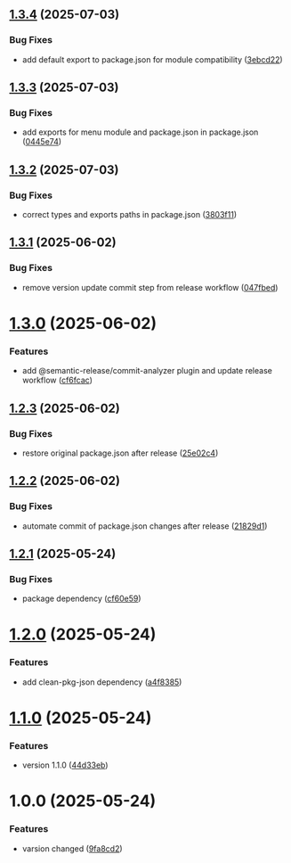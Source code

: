 ## [1.3.4](https://github.com/blorisl/modular-cli-menu/compare/v1.3.3...v1.3.4) (2025-07-03)


### Bug Fixes

* add default export to package.json for module compatibility ([3ebcd22](https://github.com/blorisl/modular-cli-menu/commit/3ebcd228a281aebd0b91bb4fdbbb74c5ae509d7a))

## [1.3.3](https://github.com/blorisl/modular-cli-menu/compare/v1.3.2...v1.3.3) (2025-07-03)


### Bug Fixes

* add exports for menu module and package.json in package.json ([0445e74](https://github.com/blorisl/modular-cli-menu/commit/0445e74bb2c59735ca5169dac831d0e418242703))

## [1.3.2](https://github.com/blorisl/modular-cli-menu/compare/v1.3.1...v1.3.2) (2025-07-03)


### Bug Fixes

* correct types and exports paths in package.json ([3803f11](https://github.com/blorisl/modular-cli-menu/commit/3803f1120dcf3d5a3aaf9693237c4a6dcfc8f74a))

## [1.3.1](https://github.com/blorisl/modular-cli-menu/compare/v1.3.0...v1.3.1) (2025-06-02)


### Bug Fixes

* remove version update commit step from release workflow ([047fbed](https://github.com/blorisl/modular-cli-menu/commit/047fbed33b04ff3290c74672283669c4889a32ad))

# [1.3.0](https://github.com/blorisl/modular-cli-menu/compare/v1.2.3...v1.3.0) (2025-06-02)


### Features

* add @semantic-release/commit-analyzer plugin and update release workflow ([cf6fcac](https://github.com/blorisl/modular-cli-menu/commit/cf6fcac49a8af36558daee944d3e14f53af254cb))

## [1.2.3](https://github.com/blorisl/modular-cli-menu/compare/v1.2.2...v1.2.3) (2025-06-02)


### Bug Fixes

* restore original package.json after release ([25e02c4](https://github.com/blorisl/modular-cli-menu/commit/25e02c425ebd5ce62ba3739cce9cbfb14b494478))

## [1.2.2](https://github.com/blorisl/modular-cli-menu/compare/v1.2.1...v1.2.2) (2025-06-02)


### Bug Fixes

* automate commit of package.json changes after release ([21829d1](https://github.com/blorisl/modular-cli-menu/commit/21829d1dfe39e159a1430048d3c450f630c462e6))

## [1.2.1](https://github.com/blorisl/modular-cli-menu/compare/v1.2.0...v1.2.1) (2025-05-24)


### Bug Fixes

* package dependency ([cf60e59](https://github.com/blorisl/modular-cli-menu/commit/cf60e5955e5c4bec1b6a278aac5f0c3fd45b3eb0))

# [1.2.0](https://github.com/blorisl/modular-cli-menu/compare/v1.1.0...v1.2.0) (2025-05-24)


### Features

* add clean-pkg-json dependency ([a4f8385](https://github.com/blorisl/modular-cli-menu/commit/a4f8385e7e4da0ea8e84695f52e763d7da0d27f1))

# [1.1.0](https://github.com/BlorisL/modular-cli-menu/compare/v1.0.0...v1.1.0) (2025-05-24)


### Features

* version 1.1.0 ([44d33eb](https://github.com/BlorisL/modular-cli-menu/commit/44d33eb8600df3f810995b07c581ed3a5f382423))

# 1.0.0 (2025-05-24)


### Features

* varsion changed ([9fa8cd2](https://github.com/BlorisL/modular-cli-menu/commit/9fa8cd27608cf2b0bd57ab8bfe64430f6c54fc3e))
